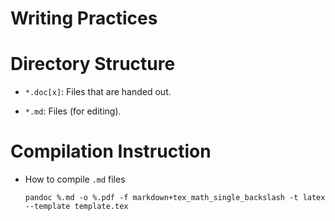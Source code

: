 Writing Practices
=====
# Directory Structure
- `*.doc[x]`: Files that are handed out.

- `*.md`: Files (for editing).

# Compilation Instruction

- How to compile `.md` files

    ```
    pandoc %.md -o %.pdf -f markdown+tex_math_single_backslash -t latex --template template.tex
    ```
